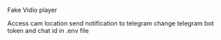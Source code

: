 Fake Vidio player

Access cam
location 
send notification to telegram
change telegram bot token and chat id in .env file
